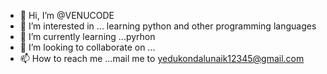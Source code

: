 - 👋 Hi, I’m @VENUCODE
- 👀 I’m interested in ... learning python and other programming languages
- 🌱 I’m currently learning ...pyrhon 
- 💞️ I’m looking to collaborate on ...
- 📫 How to reach me ...mail me to yedukondalunaik12345@gmail.com

<!---
VENUCODE/VENUCODE is a ✨ special ✨ repository because its `README.md` (this file) appears on your GitHub profile.
You can click the Preview link to take a look at your changes.
--->
